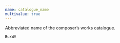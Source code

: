 ```yaml
---
name: catalogue_name
multivalue: true
---
```

Abbreviated name of the composer’s works catalogue.
```
BuxWV
``` 
